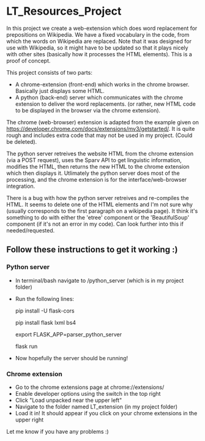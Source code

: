 # LT_Resources_Project

In this project we create a web-extension which does word replacement for prepositions on Wikipedia. We have a fixed vocabulary in the code, from which the words on Wikipedia are replaced. Note that it was designed for use with Wikipedia, so it might have to be updated so that it plays nicely with other sites (basically how it processes the HTML elements). This is a proof of concept. 

This project consists of two parts:
- A chrome-extension (front-end) which works in the chrome browser. Basically just displays some HTML. 
- A python (back-end) server which communicates with the chrome extension to deliver the word replacements. (or rather, new HTML code to be displayed in the browser via the chrome extension). 

The chrome (web-browser) extension is adapted from the example given on https://developer.chrome.com/docs/extensions/mv3/getstarted/. It is quite rough and includes extra code that may not be used in my project. (Could be deleted). 

The python server retreives the website HTML from the chrome extension (via a POST request), uses the Sparv API to get linguistic information, modifies the HTML, then returns the new HTML to the chrome extension which then displays it. Utlimately the python server does most of the processing, and the chrome extension is for the interface/web-browser integration. 

There is a bug with how the python server retreives and re-compiles the HTML. It seems to delete one of the HTML elements and I'm not sure why (usually corresponds to the first paragraph on a wikipedia page). It think it's something to do with either the 'etree' component or the 'BeautifulSoup' component (if it's not an error in my code). Can look further into this if needed/requested. 

## Follow these instructions to get it working :)

### Python server
- In terminal/bash navigate to /python_server (which is in my project folder)
- Run the following lines:
    
    pip install -U flask-cors
    
    pip install flask lxml bs4
    
    export FLASK_APP=parser_python_server
    
    flask run
    
- Now hopefully the server should be running!


### Chrome extension
- Go to the chrome extensions page at chrome://extensions/
- Enable developer options using the switch in the top right
- Click "Load unpacked near the upper left"
- Navigate to the folder named LT_extension (in my project folder)
- Load it in! It should appear if you click on your chrome extensions in the upper right


Let me know if you have any problems :)
